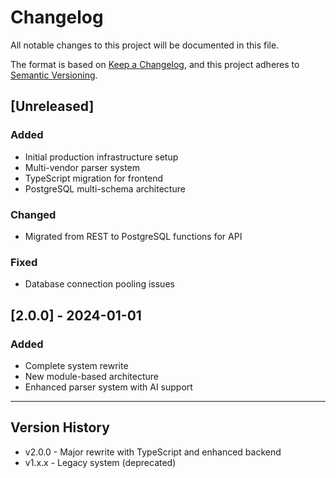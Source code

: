 # Changelog

All notable changes to this project will be documented in this file.

The format is based on [Keep a Changelog](https://keepachangelog.com/en/1.0.0/),
and this project adheres to [Semantic Versioning](https://semver.org/spec/v2.0.0.html).

## [Unreleased]

### Added
- Initial production infrastructure setup
- Multi-vendor parser system
- TypeScript migration for frontend
- PostgreSQL multi-schema architecture

### Changed
- Migrated from REST to PostgreSQL functions for API

### Fixed
- Database connection pooling issues

## [2.0.0] - 2024-01-01

### Added
- Complete system rewrite
- New module-based architecture
- Enhanced parser system with AI support

---

## Version History

- v2.0.0 - Major rewrite with TypeScript and enhanced backend
- v1.x.x - Legacy system (deprecated)
